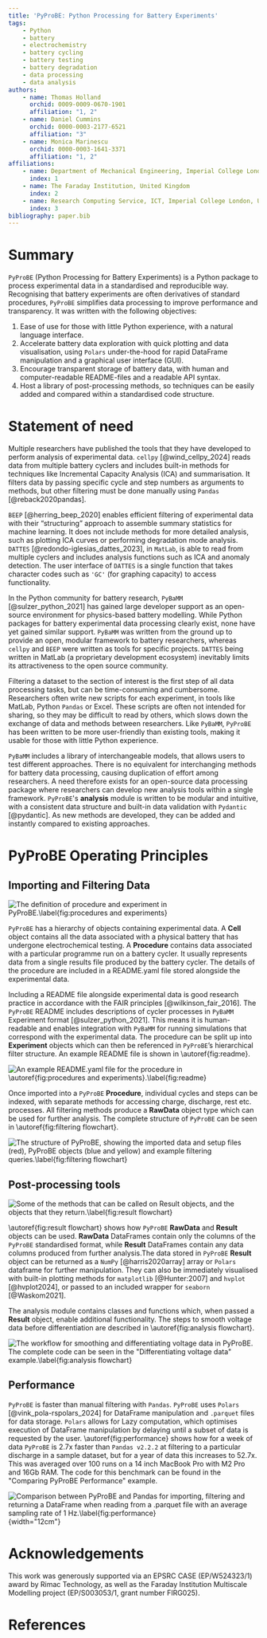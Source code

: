 ```yaml
---
title: 'PyProBE: Python Processing for Battery Experiments'
tags:
    - Python
    - battery
    - electrochemistry
    - battery cycling
    - battery testing
    - battery degradation
    - data processing
    - data analysis
authors:
    - name: Thomas Holland
      orchid: 0009-0009-0670-1901
      affiliation: "1, 2"
    - name: Daniel Cummins
      orchid: 0000-0003-2177-6521
      affiliation: "3"
    - name: Monica Marinescu
      orchid: 0000-0003-1641-3371
      affiliation: "1, 2"
affiliations:
    - name: Department of Mechanical Engineering, Imperial College London, United Kingdom
      index: 1
    - name: The Faraday Institution, United Kingdom
      index: 2
    - name: Research Computing Service, ICT, Imperial College London, United Kingdom
      index: 3
bibliography: paper.bib
---
```


# Summary
`PyProBE` (Python Processing for Battery Experiments) is a Python package to process experimental data in a standardised and reproducible way. Recognising that battery experiments are often derivatives of standard procedures, `PyProBE` simplifies data processing to improve performance and transparency. It was written with the following objectives:

1.	Ease of use for those with little Python experience, with a natural language interface.
2.	Accelerate battery data exploration with quick plotting and data visualisation, using `Polars` under-the-hood for rapid DataFrame manipulation and a graphical user interface (GUI).
3.	Encourage transparent storage of battery data, with human and computer-readable README-files and a readable API syntax.
4.	Host a library of post-processing methods, so techniques can be easily added and compared within a standardised code structure.

# Statement of need
Multiple researchers have published the tools that they have developed to perform analysis of experimental data. `cellpy` [@wind_cellpy_2024] reads data from multiple battery cyclers and includes built-in methods for techniques like Incremental Capacity Analysis (ICA) and summarisation. It filters data by passing specific cycle and step numbers as arguments to methods, but other filtering must be done manually using `Pandas` [@reback2020pandas].

`BEEP` [@herring_beep_2020] enables efficient filtering of experimental data with their “structuring” approach to assemble summary statistics for machine learning. It does not include methods for more detailed analysis, such as plotting ICA curves or performing degradation mode analysis. `DATTES` [@redondo-iglesias_dattes_2023], in `MatLab`, is able to read from multiple cyclers and includes analysis functions such as ICA and anomaly detection. The user interface of `DATTES` is a single function that takes character codes such as `'GC'` (for graphing capacity) to access functionality.

In the Python community for battery research, `PyBaMM` [@sulzer_python_2021] has gained large developer support as an open-source environment for physics-based battery modelling. While Python packages for battery experimental data processing clearly exist, none have yet gained similar support. `PyBaMM` was written from the ground up to provide an open, modular framework to battery researchers, whereas `cellpy` and `BEEP` were written as tools for specific projects. `DATTES` being written in MatLab (a proprietary development ecosystem) inevitably limits its attractiveness to the open source community.

Filtering a dataset to the section of interest is the first step of all data processing tasks, but can be time-consuming and cumbersome. Researchers often write new scripts for each experiment, in tools like MatLab, Python `Pandas` or Excel. These scripts are often not intended for sharing, so they may be difficult to read by others, which slows down the exchange of data and methods between researchers. Like `PyBaMM`, `PyProBE` has been written to be more user-friendly than existing tools, making it usable for those with little Python experience.

`PyBaMM` includes a library of interchangeable models, that allows users to test different approaches. There is no equivalent for interchanging methods for battery data processing, causing duplication of effort among researchers. A need therefore exists for an open-source data processing package where researchers can develop new analysis tools within a single framework. `PyProBE`'s **analysis** module is written to be modular and intuitive, with a consistent data structure and built-in data validation with `Pydantic` [@pydantic]. As new methods are developed, they can be added and instantly compared to existing approaches.

# PyProBE Operating Principles
## Importing and Filtering Data
![The definition of *procedure* and *experiment* in `PyProBE`.\label{fig:procedures and experiments}](images/Procedures_and_experiments.jpg)

`PyProBE` has a hierarchy of objects containing experimental data. A **Cell** object contains all the data associated with a physical battery that has undergone electrochemical testing. A **Procedure** contains data associated with a particular programme run on a battery cycler. It usually represents data from a single results file produced by the battery cycler. The details of the procedure are included in a README.yaml file stored alongside the experimental data.

Including a README file alongside experimental data is good research practice in accordance with the FAIR principles [@wilkinson_fair_2016]. The `PyProBE` README includes descriptions of cycler processes in `PyBaMM` Experiment format [@sulzer_python_2021]. This means it is human-readable and enables integration with `PyBaMM` for running simulations that correspond with the experimental data. The procedure can be split up into **Experiment** objects which can then be referenced in `PyProBE`’s hierarchical filter structure. An example README file is shown in \autoref{fig:readme}.

![An example README.yaml file for the procedure in \autoref{fig:procedures and experiments}.\label{fig:readme}](images/Readme.jpg)

Once imported into a `PyProBE` **Procedure**, individual cycles and steps can be indexed, with separate methods for accessing charge, discharge, rest etc. processes. All filtering methods produce a **RawData** object type which can be used for further analysis. The complete structure of `PyProBE` can be seen in \autoref{fig:filtering flowchart}.

![The structure of PyProBE, showing the imported data and setup files (red), PyProBE objects (blue and yellow) and example filtering queries.\label{fig:filtering flowchart}](images/Filtering_flowchart.jpg)

## Post-processing tools
![Some of the methods that can be called on **Result** objects, and the objects that they return.\label{fig:result flowchart}](images/Result_flowchart.jpg)

\autoref{fig:result flowchart} shows how `PyProBE` **RawData** and **Result** objects can be used. **RawData** DataFrames contain only the columns of the `PyProBE` standardised format, while **Result** DataFrames contain any data columns produced from further analysis.The data stored in `PyProBE` **Result** object can be returned as a `NumPy` [@harris2020array] array or `Polars` dataframe for further manipulation. They can also be immediately visualised with built-in plotting methods for `matplotlib` [@Hunter:2007] and `hvplot` [@hvplot2024], or passed to an included wrapper for `seaborn` [@Waskom2021].

The analysis module contains classes and functions which, when passed a **Result** object, enable additional functionality. The steps to smooth voltage data before differentiation are described in \autoref{fig:analysis flowchart}.

![The workflow for smoothing and differentiating voltage data in `PyProBE`. The complete code can be seen in the "Differentiating voltage data" example.\label{fig:analysis flowchart}](images/Analysis_flowchart.jpg)


## Performance
`PyProBE` is faster than manual filtering with `Pandas`. `PyProBE` uses `Polars` [@vink_pola-rspolars_2024] for DataFrame manipulation and `.parquet` files for data storage. `Polars` allows for Lazy computation, which optimises execution of DataFrame manipulation by delaying until a subset of data is requested by the user. \autoref{fig:performance} shows how for a week of data `PyProBE` is 2.7x faster than `Pandas v2.2.2` at filtering to a particular discharge in a sample dataset, but for a year of data this increases to 52.7x. This was averaged over 100 runs on a 14 inch MacBook Pro with M2 Pro and 16Gb RAM. The code for this benchmark can be found in the "Comparing PyProBE Performance" example.

![Comparison between `PyProBE` and `Pandas` for importing, filtering and returning a DataFrame when reading from a `.parquet` file with an average sampling rate of 1 Hz.\label{fig:performance}](images/execution_time.png){width="12cm"}

# Acknowledgements
This work was generously supported via an EPSRC CASE (EP/W524323/1) award by Rimac Technology, as well as the Faraday Institution Multiscale Modelling project (EP/S003053/1, grant number FIRG025).

# References